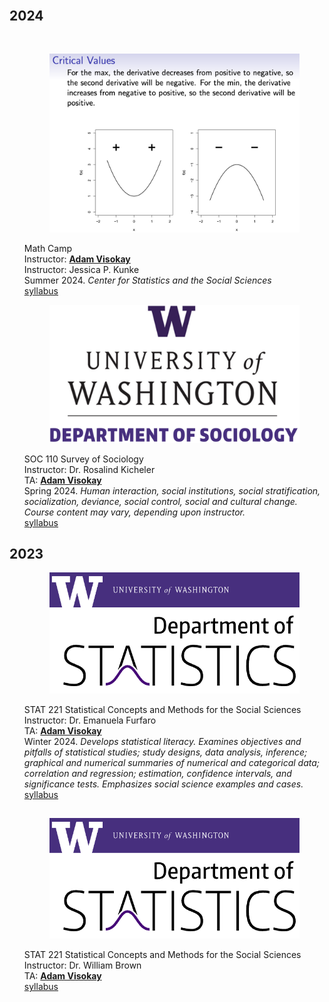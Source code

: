 <body>
    <div class="container">
        <h1></h1>
        <article>
            <br>
            <div class="publications">
                <h2 class="bibliography">2024</h2>
                <br>
                <ol class="bibliography">
                    <div class="row">
                        <div class="col-sm-2">
                            <figure>
                                <picture>
                                <img src="/assets/img/teaching_preview/crit_values.png" class="img-fluid rounded" alt="crit_values.png">
                                </picture>
                            </figure>
                        </div>
                        <div class="col-sm-10">
                            <div class="title">Math Camp</div>
                            <div class="author">
                                Instructor: <u><strong>Adam Visokay</strong></u><br>
                                Instructor: Jessica P. Kunke
                            </div>
                            <div class="periodical">
                                Summer 2024. <em>Center for Statistics and the Social Sciences</em>
                            </div>
                            <div class="links">
                                <a href="/assets/teaching/mathcamp.html" class="btn btn-sm btn-outline-primary" target="_blank">syllabus</a>
                            </div>
                        </div>
                    </div>
                </ol>
                <ol class="bibliography">
                    <div class="row">
                        <div class="col-sm-2">
                            <figure>
                                <picture>
                                <img src="/assets/img/teaching_preview/uw_soc.png" class="img-fluid rounded" alt="uw_soc.png">
                                </picture>
                            </figure>
                        </div>
                        <div class="col-sm-10">
                            <div class="title">SOC 110 Survey of Sociology</div>
                            <div class="author">
                                Instructor: Dr. Rosalind Kicheler<br>
                                TA: <u><strong>Adam Visokay</strong></u><br>
                            </div>
                            <div class="periodical">
                                Spring 2024. <em>Human interaction, social institutions, social stratification, socialization, deviance, social control, social and cultural change. Course content may vary, depending upon instructor.</em>
                            </div>
                            <div class="links">
                                <a href="/assets/teaching/soc110spr2024_syllabus.pdf" class="btn btn-sm btn-outline-primary" target="_blank">syllabus</a>
                            </div>
                        </div>
                    </div>
                </ol>
                <h2 class="bibliography">2023</h2>
                <ol class="bibliography">
                    <div class="row">
                        <div class="col-sm-2">
                            <figure>
                                <picture>
                                <img src="/assets/img/teaching_preview/uw_stats.png" class="img-fluid rounded" alt="uw_stats.png">
                                </picture>
                            </figure>
                        </div>
                        <div class="col-sm-10">
                            <div class="title">STAT 221 Statistical Concepts and Methods for the Social Sciences</div>
                            <div class="author">
                                Instructor: Dr. Emanuela Furfaro <br>
                                TA: <u><strong>Adam Visokay</strong></u><br>
                            </div>
                            <div class="periodical">
                                Winter 2024. <em>Develops statistical literacy. Examines objectives and pitfalls of statistical studies; study designs, data analysis, inference; graphical and numerical summaries of numerical and categorical data; correlation and regression; estimation, confidence intervals, and significance tests. Emphasizes social science examples and cases.</em>
                            </div>
                            <div class="links">
                                <a href="/assets/teaching/stat221winter2024_syllabus.pdf" class="btn btn-sm btn-outline-primary" target="_blank">syllabus</a>
                            </div>
                        </div>
                    </div>
                </ol>
                <h2 class="bibliography"></h2>
                <ol class="bibliography">
                    <div class="row">
                        <div class="col-sm-2">
                            <figure>
                                <picture>
                                <img src="/assets/img/teaching_preview/uw_stats.png" class="img-fluid rounded" alt="uw_stats.png">
                                </picture>
                            </figure>
                        </div>
                        <div class="col-sm-10">
                            <div class="title">STAT 221 Statistical Concepts and Methods for the Social Sciences</div>
                            <div class="author">
                                Instructor: Dr. William Brown <br>
                                TA: <u><strong>Adam Visokay</strong></u><br>
                            </div>
                            <div class="links">
                                <a href="/assets/teaching/stat221fall2024_syllabus.pdf" class="btn btn-sm btn-outline-primary" target="_blank">syllabus</a>
                            </div>
                        </div>
                    </div>
                </ol>
                <!-- <h2 class="bibliography"></h2>
                <ol class="bibliography">
                    <div class="row">
                        <div class="col-sm-2">
                            <figure>
                                <picture>
                                    <img src="/assets/img/publication_preview/ard.png" class="img-fluid rounded" alt="ard.png">
                                </picture>
                            </figure>
                        </div>
                        <div class="col-sm-10">
                            <div class="title">Aggregated Relational Data Primer</div>
                            <div class="author">
                                <u><strong>Adam Visokay</strong></u>
                            </div>
                            <div class="links">
                                <a href="https://avisokay.shinyapps.io/uw_ard_viz/" class="btn btn-sm btn-outline-primary" target="_blank">html</a>
                            </div>
                        </div>
                    </div>
                </ol> -->
            </div>
        </article>


